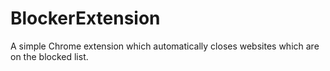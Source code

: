 # BlockerExtension
A simple Chrome extension which automatically closes websites which are on the blocked list.
